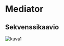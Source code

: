 # Mediator

## Sekvenssikaavio
![kuva1](https://raw.githubusercontent.com/wesenbergg/TiRa-k2020/master/SuMa19-Mediator/SuMa19-Mediator.png)